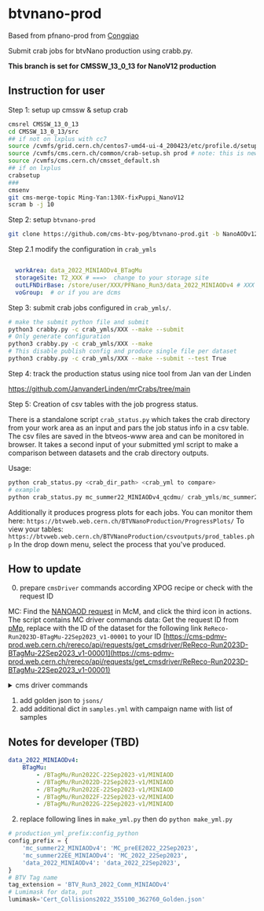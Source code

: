 # btvnano-prod

Based from pfnano-prod from [Congqiao](colizz/pfnano-prod)

Submit crab jobs for btvNano production using crabb.py. 


**This branch is set for CMSSW_13_0_13 for NanoV12 production**

## Instruction for user 
Step 1: setup up cmssw & setup crab

```bash
cmsrel CMSSW_13_0_13
cd CMSSW_13_0_13/src
## if not on lxplus with cc7
source /cvmfs/grid.cern.ch/centos7-umd4-ui-4_200423/etc/profile.d/setup-c7-ui-example.sh
source /cvmfs/cms.cern.ch/common/crab-setup.sh prod # note: this is new w.r.t. 106X instructions
source /cvmfs/cms.cern.ch/cmsset_default.sh
## if on lxplus
crabsetup
### 
cmsenv
git cms-merge-topic Ming-Yan:130X-fixPuppi_NanoV12
scram b -j 10
```

Step 2: setup `btvnano-prod` 

```bash
git clone https://github.com/cms-btv-pog/btvnano-prod.git -b NanoAODv12_22Sep2023.
```

Step 2.1 modify the configuration in `crab_ymls`



```yaml

  workArea: data_2022_MINIAODv4_BTagMu
  storageSite: T2_XXX # ===>  change to your storage site
  outLFNDirBase: /store/user/XXX/PFNano_Run3/data_2022_MINIAODv4 # XXX to be user name
  voGroup:  # or if you are dcms
```

Step 3: submit crab jobs configured in `crab_ymls/`.

```bash
# make the submit python file and submit
python3 crabby.py -c crab_ymls/XXX --make --submit 
# Only generate configuration
python3 crabby.py -c crab_ymls/XXX --make 
# This disable publish config and produce single file per dataset
python3 crabby.py -c crab_ymls/XXX --make --submit --test True
```

Step 4: track the production status using nice tool from Jan van der Linden

https://github.com/JanvanderLinden/mrCrabs/tree/main


Step 5: Creation of csv tables with the job progress status.

There is a standalone script ```crab_status.py``` which takes the crab directory from your work area as an input and pars the job status info in a csv table. The csv files are saved in the btveos-www area and can be monitored in browser. It takes a second input of your submitted yml script to make a comparison between datasets and the crab directory outputs. 

Usage:
```python
python crab_status.py <crab_dir_path> <crab_yml to compare>
# example
python crab_status.py mc_summer22_MINIAODv4_qcdmu/ crab_ymls/mc_summer22_MINIAODv4_qcdmu.yml 
```

Additionally it produces progress plots for each jobs. You can monitor them here:
```https://btvweb.web.cern.ch/BTVNanoProduction/ProgressPlots/```
To view your tables:
```https://btvweb.web.cern.ch/BTVNanoProduction/csvoutputs/prod_tables.php```
In the drop down menu, select the process that you've produced.


## How to update

0. prepare `cmsDriver` commands according XPOG recipe or check with the request ID

MC: Find the [NANOAOD request](https://cms-pdmv-prod.web.cern.ch/mcm/requests?prepid=BTV-Run3Summer23BPixNanoAODv12-00001&page=0&shown=127) in McM, and click the third icon in actions. The script contains MC driver commands
data: Get the request ID from [pMp](https://cms-pdmv-prod.web.cern.ch/pmp/historical?r=27Jun2023&showDoneRequestsList=true), replace with the ID of the dataset for the following link `ReReco-Run2023D-BTagMu-22Sep2023_v1-00001` to your ID [https://cms-pdmv-prod.web.cern.ch/rereco/api/requests/get_cmsdriver/ReReco-Run2023D-BTagMu-22Sep2023_v1-00001](https://cms-pdmv-prod.web.cern.ch/rereco/api/requests/get_cmsdriver/ReReco-Run2023D-BTagMu-22Sep2023_v1-00001)

<details><summary>cms driver commands</summary>
<p>
  ```python 
  # data 2022 NanoV12
  cmsDriver.py data_2022_22Sep2023 --conditions 130X_dataRun3_v2 --datatier NANOAOD --era Run3,run3_miniAOD_12X --eventcontent NANOAOD --filein /store/data/Run2022C/BTagMu/MINIAOD/22Sep2023-v1/40000/fc8f31f6-4bf7-4b51-8f6d-ef0833c1e383.root --fileout file:data_defaultAK4.root --nThreads 4 --number -1 --scenario pp --step NANO --data --customise PhysicsTools/NanoAOD/custom_btv_cff.PrepBTVCustomNanoAOD_DATA --customise_commands="process.add_(cms.Service('InitRootHandlers', EnableIMT = cms.untracked.bool(False)));process.MessageLogger.cerr.FwkReport.reportEvery=1000;process.NANOAODoutput.fakeNameForCrab = cms.untracked.bool(True)" --no_exec
  # MC 2022 NanoV12- preEE
  cmsDriver.py MC_preEE2022_22Sep2023 --eventcontent NANOAODSIM --customise Configuration/DataProcessing/Utils.addMonitoring --datatier NANOAODSIM --fileout file:MC_defaultAK4_preEE.root --conditions 130X_mcRun3_2022_realistic_v5 --step NANO --scenario pp --filein /store/mc/Run3Summer22MiniAODv4/QCD_PT-15to20_MuEnrichedPt5_TuneCP5_13p6TeV_pythia8/MINIAODSIM/130X_mcRun3_2022_realistic_v5-v2/2520000/056b90db-c5cf-4f5f-a4cb-1c69bf4e65b5.root --era Run3  --mc -n -1 --customise PhysicsTools/NanoAOD/custom_btv_cff.PrepBTVCustomNanoAOD_MC  --nThreads 4  --customise_commands="process.add_(cms.Service('InitRootHandlers', EnableIMT = cms.untracked.bool(False)));process.MessageLogger.cerr.FwkReport.reportEvery=1000;process.NANOAODSIMoutput.fakeNameForCrab = cms.untracked.bool(True)"  --no_exec
  # MC 2022 NanoV12 -postEE
  cmsDriver.py MC_2022_22Sep2023 --eventcontent NANOAODSIM --customise Configuration/DataProcessing/Utils.addMonitoring --datatier NANOAODSIM --fileout file:MC_defaultAK4.root --conditions 130X_mcRun3_2022_realistic_postEE_v6 --step NANO --scenario pp --filein /store/mc/Run3Summer22EEMiniAODv4/QCD_PT-15to20_MuEnrichedPt5_TuneCP5_13p6TeV_pythia8/MINIAODSIM/130X_mcRun3_2022_realistic_postEE_v6-v2/2520000/177762d0-23ed-436f-aa0d-a20c33e33dc3.root --era Run3  --mc -n -1 --customise PhysicsTools/NanoAOD/custom_btv_cff.PrepBTVCustomNanoAOD_MC  --nThreads 4  --customise_commands="process.add_(cms.Service('InitRootHandlers', EnableIMT = cms.untracked.bool(False)));process.MessageLogger.cerr.FwkReport.reportEvery=1000;process.NANOAODSIMoutput.fakeNameForCrab = cms.untracked.bool(True)"  --no_exec
  # data 2023 NanoV12
  cmsDriver.py data_2023_22Sep2023 --conditions 130X_dataRun3_Prompt_v1 --datatier NANOAOD --era Run3 --eventcontent NANOAOD --filein /store/data/Run2023C/BTagMu/MINIAOD/22Sep2023_v2-v1/2540000/0a4d9d3c-566d-48f2-886d-fbd4d5d513cf.root --fileout file:data_defaultAK4_2023.root --nThreads 2 --no_exec --number -1  --scenario pp --step NANO --data  --customise "PhysicsTools/NanoAOD/custom_btv_cff.PrepBTVCustomNanoAOD_DATA"
  # MC 2023 NanoV12 - preBPix 
  cmsDriver.py MC_Summer23 --eventcontent NANOAODSIM --customise Configuration/DataProcessing/Utils.addMonitoring --datatier NANOAODSIM --fileout file:MC_defaultAK4_2023.root --conditions 130X_mcRun3_2023_realistic_v14 --step NANO --scenario  pp --era Run3_2023 --mc -n -1   --filein /store/mc/Run3Summer23BPixMiniAODv4/DYTo2L_MLL-4to50_TuneCP5_13p6TeV_pythia8/MINIAODSIM/130X_mcRun3_2023_realistic_postBPix_v2-v1/60000/661a9e9a-e693-4216-9ea1-8d03793951ab.root  --customise PhysicsTools/NanoAOD/custom_btv_cff.PrepBTVCustomNanoAOD_MC  --nThreads 4  --customise_commands="process.add_(cms.Service('InitRootHandlers', EnableIMT = cms.untracked.bool(False)));process.MessageLogger.cerr.FwkReport.reportEvery=1000;process.NANOAODSIMoutput.fakeNameForCrab = cms.untracked.bool(True)"  --no_exec 
  # MC 2023 NanoV12 -postBPix 
  cmsDriver.py MC_Summer23_postBPix --eventcontent NANOAODSIM --customise Configuration/DataProcessing/Utils.addMonitoring --datatier NANOAODSIM --fileout file:MC_defaultAK4_2023_postBpix.root --conditions 130X_mcRun3_2023_realistic_postBPix_v2 --step NANO --scenario pp --filein /store/mc/Run3Summer23BPixMiniAODv4/DYTo2L_MLL-4to50_TuneCP5_13p6TeV_pythia8/MINIAODSIM/130X_mcRun3_2023_realistic_postBPix_v2-v1/60000/661a9e9a-e693-4216-9ea1-8d03793951ab.root --era Run3_2023 --no_exec --mc -n -1 --customise PhysicsTools/NanoAOD/custom_btv_cff.PrepBTVCustomNanoAOD_MC  --nThreads 4  --customise_commands="process.add_(cms.Service('InitRootHandlers', EnableIMT = cms.untracked.bool(False)));process.MessageLogger.cerr.FwkReport.reportEvery=1000;process.NANOAODSIMoutput.fakeNameForCrab = cms.untracked.bool(True)"  --no_exec
  ```
</p>
</details>

1. add golden json to `jsons/`
2. add additional dict in `samples.yml` with campaign name with list of samples


## Notes for developer (TBD)

```yaml
data_2022_MINIAODv4: 
    BTagMu: 
        - /BTagMu/Run2022C-22Sep2023-v1/MINIAOD
        - /BTagMu/Run2022D-22Sep2023-v1/MINIAOD
        - /BTagMu/Run2022E-22Sep2023-v1/MINIAOD
        - /BTagMu/Run2022F-22Sep2023-v2/MINIAOD
        - /BTagMu/Run2022G-22Sep2023-v1/MINIAOD
```

2. replace following lines in `make_yml.py` then do `python make_yml.py`

```python
# production_yml_prefix:config_python
config_prefix = {
    'mc_summer22_MINIAODv4': 'MC_preEE2022_22Sep2023',
    'mc_summer22EE_MINIAODv4': 'MC_2022_22Sep2023',
    'data_2022_MINIAODv4': 'data_2022_22Sep2023',
}
# BTV Tag name
tag_extension = 'BTV_Run3_2022_Comm_MINIAODv4'  
# Lumimask for data, put 
lumimask='Cert_Collisions2022_355100_362760_Golden.json'
```

